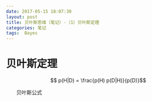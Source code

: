 ```yaml
---
date: 2017-05-15 18:07:30
layout: post
title: 贝叶斯思维（笔记）-（1）贝叶斯定理
categories: 笔记
tags:  Bayes
---
```


# 贝叶斯定理

$$ p(H|D) = \frac{p(H) p(D|H)}{p(D)}$$

　　贝叶斯公式
